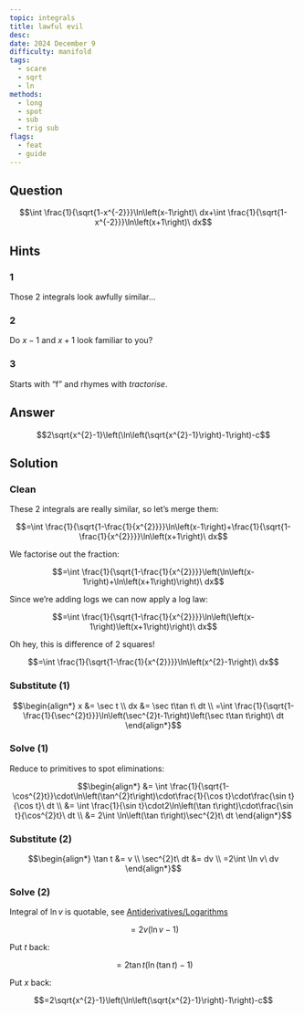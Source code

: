 ```yaml
---
topic: integrals
title: lawful evil
desc: 
date: 2024 December 9
difficulty: manifold
tags:
  - scare
  - sqrt
  - ln
methods:
  - long
  - spot
  - sub
  - trig sub
flags:
  - feat
  - guide
---
```



## Question
```math
\int \frac{1}{\sqrt{1-x^{-2}}}\ln\left(x-1\right)\ dx+\int \frac{1}{\sqrt{1-x^{-2}}}\ln\left(x+1\right)\ dx
```


## Hints

### 1
Those 2 integrals look awfully similar...

### 2
Do $x - 1$ and $x + 1$ look familiar to you?

### 3
Starts with “f” and rhymes with <em>tractorise</em>.


## Answer
```math
2\sqrt{x^{2}-1}\left(\ln\left(\sqrt{x^{2}-1}\right)-1\right)-c
```


## Solution

### Clean
These 2 integrals are really similar, so let’s merge them:

```math
=\int \frac{1}{\sqrt{1-\frac{1}{x^{2}}}}\ln\left(x-1\right)+\frac{1}{\sqrt{1-\frac{1}{x^{2}}}}\ln\left(x+1\right)\ dx
```

We factorise out the fraction:

```math
=\int \frac{1}{\sqrt{1-\frac{1}{x^{2}}}}\left(\ln\left(x-1\right)+\ln\left(x+1\right)\right)\ dx
```

Since we’re adding logs we can now apply a log law:

```math
=\int \frac{1}{\sqrt{1-\frac{1}{x^{2}}}}\ln\left(\left(x-1\right)\left(x+1\right)\right)\ dx
```

Oh hey, this is difference of 2 squares!

```math
=\int \frac{1}{\sqrt{1-\frac{1}{x^{2}}}}\ln\left(x^{2}-1\right)\ dx
```

### Substitute (1)

```math
\begin{align*}
  x &= \sec t
  \\ dx &= \sec t\tan t\ dt
  \\ =\int \frac{1}{\sqrt{1-\frac{1}{\sec^{2}t}}}\ln\left(\sec^{2}t-1\right)\left(\sec t\tan t\right)\ dt
\end{align*}
```

### Solve (1)
Reduce to primitives to spot eliminations:

```math
\begin{align*}
  &= \int \frac{1}{\sqrt{1-\cos^{2}t}}\cdot\ln\left(\tan^{2}t\right)\cdot\frac{1}{\cos t}\cdot\frac{\sin t}{\cos t}\ dt
  \\ &= \int \frac{1}{\sin t}\cdot2\ln\left(\tan t\right)\cdot\frac{\sin t}{\cos^{2}t}\ dt
  \\ &= 2\int \ln\left(\tan t\right)\sec^{2}t\ dt
\end{align*}
```

### Substitute (2)

```math
\begin{align*}
  \tan t &= v
  \\ \sec^{2}t\ dt &= dv
  \\ =2\int \ln v\ dv
\end{align*}
```

### Solve (2)
Integral of $\ln{v}$ is quotable, see [Antiderivatives/Logarithms](../../../scriptures/integrals/antiderivatives/ln.md)

```math
=2v\left(\ln v-1\right)
```

Put $t$ back:

```math
=2\tan t\left(\ln\left(\tan t\right)-1\right)
```

Put $x$ back:

```math
=2\sqrt{x^{2}-1}\left(\ln\left(\sqrt{x^{2}-1}\right)-1\right)-c
```

